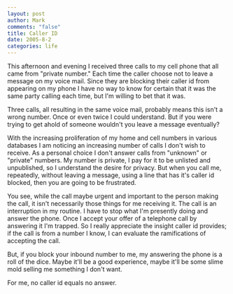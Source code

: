 ```yaml
--- 
layout: post
author: Mark
comments: "false"
title: Caller ID
date: 2005-8-2
categories: life
---
```

This afternoon and evening I received three calls to my cell phone that all came from "private number." Each time the caller choose not to leave a message on my voice mail. Since they are blocking their caller id from appearing on my phone I have no way to know for certain that it was the same party calling each time, but I'm willing to bet that it was.

Three calls, all resulting in the same voice mail, probably means this isn't a wrong number. Once or even twice I could understand. But if you were trying to get ahold of someone wouldn't you leave a message eventually?

With the increasing proliferation of my home and cell numbers in various databases I am noticing an increasing number of calls I don't wish to receive. As a personal choice I don't answer calls from "unknown" or "private" numbers. My number is private, I pay for it to be unlisted and unpublished, so I understand the desire for privacy. But when you call me, repeatedly, without leaving a message, using a line that has it's caller id blocked, then you are going to be frustrated.

You see, while the call maybe urgent and important to the person making the call, it isn't necessarily those things for me receiving it. The call is an interruption in my routine. I have to stop what I'm presently doing and answer the phone. Once I accept your offer of a telephone call by answering it I'm trapped. So I really appreciate the insight caller id provides; if the call is from a number I know, I can evaluate the ramifications of accepting the call.

But, if you block your inbound number to me, my answering the phone is a roll of the dice. Maybe it'll be a good experience, maybe it'll be some slime mold selling me something I don't want.

For me, no caller id equals no answer.
